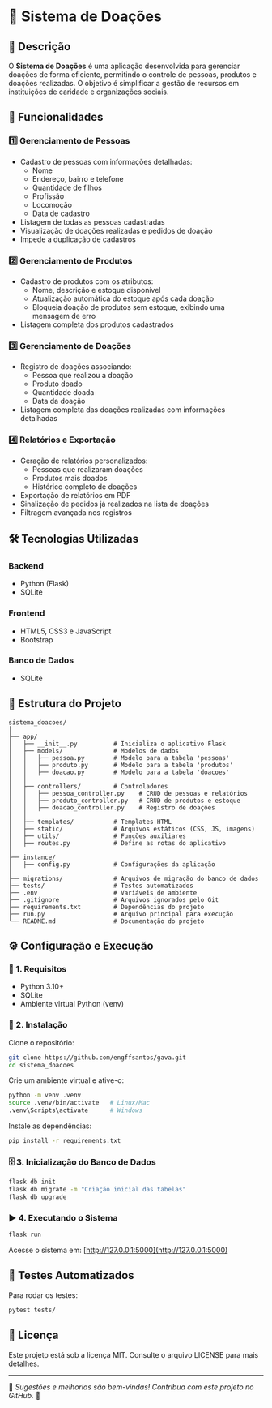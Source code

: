 # 📌 Sistema de Doações

## 📖 Descrição
O **Sistema de Doações** é uma aplicação desenvolvida para gerenciar doações de forma eficiente, permitindo o controle de pessoas, produtos e doações realizadas. O objetivo é simplificar a gestão de recursos em instituições de caridade e organizações sociais.

## 🚀 Funcionalidades
### 1️⃣ Gerenciamento de Pessoas
- Cadastro de pessoas com informações detalhadas:
  - Nome
  - Endereço, bairro e telefone
  - Quantidade de filhos
  - Profissão
  - Locomoção
  - Data de cadastro
- Listagem de todas as pessoas cadastradas
- Visualização de doações realizadas e pedidos de doação
- Impede a duplicação de cadastros

### 2️⃣ Gerenciamento de Produtos
- Cadastro de produtos com os atributos:
  - Nome, descrição e estoque disponível
  - Atualização automática do estoque após cada doação
  - Bloqueia doação de produtos sem estoque, exibindo uma mensagem de erro
- Listagem completa dos produtos cadastrados

### 3️⃣ Gerenciamento de Doações
- Registro de doações associando:
  - Pessoa que realizou a doação
  - Produto doado
  - Quantidade doada
  - Data da doação
- Listagem completa das doações realizadas com informações detalhadas

### 4️⃣ Relatórios e Exportação
- Geração de relatórios personalizados:
  - Pessoas que realizaram doações
  - Produtos mais doados
  - Histórico completo de doações
- Exportação de relatórios em PDF
- Sinalização de pedidos já realizados na lista de doações
- Filtragem avançada nos registros

## 🛠️ Tecnologias Utilizadas
### Backend
- Python (Flask)
- SQLite

### Frontend
- HTML5, CSS3 e JavaScript
- Bootstrap

### Banco de Dados
- SQLite

## 📂 Estrutura do Projeto
```
sistema_doacoes/
│
├── app/
│   ├── __init__.py          # Inicializa o aplicativo Flask
│   ├── models/              # Modelos de dados
│   │   ├── pessoa.py        # Modelo para a tabela 'pessoas'
│   │   ├── produto.py       # Modelo para a tabela 'produtos'
│   │   ├── doacao.py        # Modelo para a tabela 'doacoes'
│   │
│   ├── controllers/         # Controladores
│   │   ├── pessoa_controller.py    # CRUD de pessoas e relatórios
│   │   ├── produto_controller.py   # CRUD de produtos e estoque
│   │   ├── doacao_controller.py    # Registro de doações
│   │
│   ├── templates/           # Templates HTML
│   ├── static/              # Arquivos estáticos (CSS, JS, imagens)
│   ├── utils/               # Funções auxiliares
│   ├── routes.py            # Define as rotas do aplicativo
│
├── instance/
│   ├── config.py            # Configurações da aplicação
│
├── migrations/              # Arquivos de migração do banco de dados
├── tests/                   # Testes automatizados
├── .env                     # Variáveis de ambiente
├── .gitignore               # Arquivos ignorados pelo Git
├── requirements.txt         # Dependências do projeto
├── run.py                   # Arquivo principal para execução
└── README.md                # Documentação do projeto
```

## ⚙️ Configuração e Execução
### 📌 1. Requisitos
- Python 3.10+
- SQLite
- Ambiente virtual Python (venv)

### 🔧 2. Instalação
Clone o repositório:
```bash
git clone https://github.com/engffsantos/gava.git
cd sistema_doacoes
```
Crie um ambiente virtual e ative-o:
```bash
python -m venv .venv
source .venv/bin/activate   # Linux/Mac
.venv\Scripts\activate      # Windows
```
Instale as dependências:
```bash
pip install -r requirements.txt
```

### 🗄️ 3. Inicialização do Banco de Dados
```bash
flask db init
flask db migrate -m "Criação inicial das tabelas"
flask db upgrade
```

### ▶️ 4. Executando o Sistema
```bash
flask run
```
Acesse o sistema em: [http://127.0.0.1:5000](http://127.0.0.1:5000)

## 🧪 Testes Automatizados
Para rodar os testes:
```bash
pytest tests/
```

## 📄 Licença
Este projeto está sob a licença MIT. Consulte o arquivo LICENSE para mais detalhes.

---
📢 *Sugestões e melhorias são bem-vindas! Contribua com este projeto no GitHub.* 🚀

